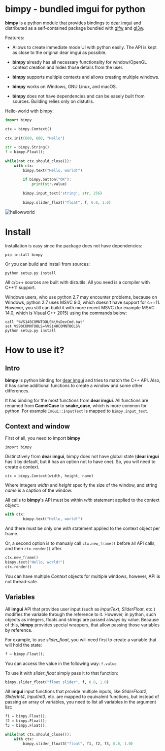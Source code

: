 bimpy - bundled imgui for python
=============

**bimpy** is a python module that provides bindings to [dear imgui](https://github.com/ocornut/imgui) and distributed as a self-contained package bundled with [glfw](https://github.com/glfw/glfw) and [gl3w](https://github.com/skaslev/gl3w).

Features:
* Allows to create immediate mode UI with python easily. The API is kept as close to the original dear imgui as possible.

* **bimpy** already has all necessary functionality for window/OpenGL context creation and hides those details from the user.

* **bimpy** supports multiple contexts and allows creating multiple windows. 

* **bimpy** works on Windows, GNU Linux, and macOS.

* **bimpy** does not have dependencies and can be easely built from sources. Building relies only on distutils.

Hello-world with bimpy:

```python
import bimpy

ctx = bimpy.Context()
    
ctx.init(600, 600, "Hello")
 
str = bimpy.String()
f = bimpy.Float();
	
while(not ctx.should_close()):
	with ctx: 
		bimpy.text("Hello, world!")
		
		if bimpy.button("OK"):
		    print(str.value)
        
		bimpy.input_text('string', str, 256)
		
		bimpy.slider_float("float", f, 0.0, 1.0)
```

![hellowworld](https://i.imgur.com/rL7cFj7.png)


Install
=======

Installation is easy since the package does not have dependencies:

``pip install bimpy``

Or you can build and install from sources:

``python setup.py install``

All c/c++ sources are built with distutils. All you need is a compiler with C++11 support.

Windows users, who use python 2.7 may encounter problems, because on Windows, python 2.7 uses MSVC 9.0, which doesn't have support for c++11. However, you still can build it with more recent MSVC (for example MSVC 14.0, which is Visual C++ 2015) using the commands below:

```
call "%VS140COMNTOOLS%\VsDevCmd.bat"
set VS90COMNTOOLS=%VS140COMNTOOLS%
python setup.py install
```

How to use it?
==============

Intro
-----

**bimpy** is python binding for [dear imgui](https://github.com/ocornut/imgui) and tries to match the C++ API. Also, it has some additional functions to create a window and some other differences.

It has binding for the most functions from **dear imgui**. All functions are renamed from **CamelCase** to **snake_case**, which is more common for python. For example ``ImGui::InputText`` is mapped to ``bimpy.input_text``.

Context and window
------------------

First of all, you need to import **bimpy**

``import bimpy``

Distinctively from **dear imgui**, bimpy does not have global state (**dear imgui** has it by default, but it has an option not to have one). So, you will need to create a context.

``ctx = bimpy.Context(width, height, name)``

Where integers *width* and *height* specify the size of the window, and string *name* is a caption of the window.

All calls to **bimpy**'s API must be within *with* statement applied to the context object:

```python
with ctx: 
		bimpy.text("Hello, world!")
```

And there must be only one *with* statement applied to the context object per frame.

Or, a second option is to manualy call ``ctx.new_frame()`` before all API calls, and then ``ctx.render()`` after.

```python
ctx.new_frame()
bimpy.text("Hello, world!")
ctx.render()
```

You can have multiple *Context* objects for multiple windows, however, API is not thread-safe.

Variables
------------------

All **imgui** API that provides user input (such as *InputText*, *SliderFloat*, etc.) modifies the variable through the reference to it. However, in python, such objects as integers, floats and strings are passed always by value. Because of this, **bimpy** provides special wrappers, that allow passing those variables by reference.

For example, to use *slider_float*, you will need first to create a variable that will hold the state:

```python
f = bimpy.Float();
```

You can access the value in the following way: ``f.value``

To use it with *slider_float* simply pass it to that function:

```python
bimpy.slider_float("float slider", f, 0.0, 1.0)
```

All **imgui** input functions that provide multiple inputs, like *SliderFloat2*, *SliderInt4*, *InputInt3*, etc. are mapped to equivalent functions, but instead of passing an array of variables, you need to list all variables in the argument list:

```python
f1 = bimpy.Float();
f2 = bimpy.Float();
f3 = bimpy.Float();

while(not ctx.should_close()):
	with ctx: 
		bimpy.slider_float3("float", f1, f2, f3, 0.0, 1.0)
```
